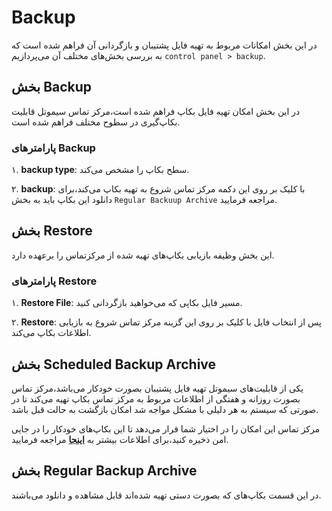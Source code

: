 

# Backup

در این بخش امکانات مربوط به تهیه فایل پشتیبان و بازگردانی آن فراهم شده است که به بررسی بخش‌های مختلف آن می‌پردازیم `control panel > backup`.


## بخش Backup
در این بخش امکان تهیه فایل بکاپ فراهم شده است،مرکز تماس سیموتل قابلیت بکاپ‌گیری در سطوح مختلف فراهم شده است.

### پارامتر‌های Backup

۱. **backup type**: سطح بکاپ را مشخص می‌کند.

۲. **backup**: با کلیک بر روی این دکمه مرکز تماس شروع به تهیه بکاپ می‌کند،برای دانلود این بکاپ باید به بخش `Regular Backuup Archive` مراجعه فرمایید.

## بخش Restore
این بخش وظیفه بازیابی بکاپ‌های تهیه شده از مرکزتماس را بر‌عهده دارد.

### پارامتر‌های Restore

۱. **Restore File**: مسیر فایل بکاپی که می‌خواهید بازگردانی کنید.

۲. **Restore**: پس از انتخاب فایل با کلیک بر روی این گزینه مرکز تماس شروع به بازیابی اطلاعات بکاپ می‌کند.

## بخش Scheduled Backup Archive

یکی از قابلیت‌های سیموتل تهیه فایل پشتیبان بصورت خودکار می‌باشد،مرکز تماس بصورت روزانه و هفتگی از اطلاعات مربوط به مرکز تماس بکاپ تهیه می‌کند تا در صورتی که سیستم به هر دلیلی با مشکل مواجه شد امکان بازگشت به حالت قبل باشد.

مرکز تماس این امکان را در اختیار شما قرار می‌دهد تا این بکاپ‌های خودکار را در جایی امن ذخیره کنید،برای اطلاعات بیشتر به **[اینجا](../maintenance/settings/backup_drive/)** مراجعه فرمایید.


## بخش Regular Backup Archive

در این قسمت بکاپ‌های که بصورت دستی تهیه شده‌اند قابل مشاهده و دانلود می‌باشند.


